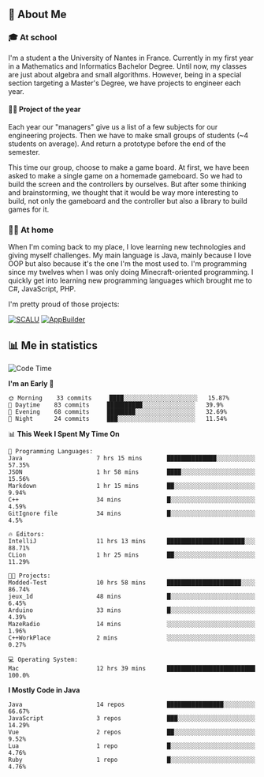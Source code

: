 ## 👀 About Me

### 🎓 At school

I'm a student a the University of Nantes in France. Currently in my first year in a Mathematics and Informatics Bachelor Degree. Until now, my classes are just about algebra and small algorithms. However, being in a special section targeting a Master's Degree, we have projects to engineer each year. 

#### 🔧🔬 Project of the year

Each year our "managers" give us a list of a few subjects for our engineering projects. Then we have to make small groups of students (~4 students on average). And return a prototype before the end of the semester.

This time our group, choose to make a game board. At first, we have been asked to make a single game on a homemade gameboard. So we had to build the screen and the controllers by ourselves. 
But after some thinking and brainstorming, we thought that it would be way more interesting to build, not only the gameboard and the controller but also a library to build games for it.

### 👨‍💻 At home

When I'm coming back to my place, I love learning new technologies and giving myself challenges. My main language is Java, mainly because I love OOP but also because it's the one I'm the most used to. I'm programming since my twelves when I was only doing Minecraft-oriented programming.  I quickly get into learning new programming languages which brought me to C#, JavaScript, PHP. 

I'm pretty proud of those projects:

[![SCALU](https://github-readme-stats.vercel.app/api/pin?username=renardfute&repo=SCALU)](https://github.com/renardfute/scalu)
[![AppBuilder](https://github-readme-stats.vercel.app/api/pin?username=pulsedev2&repo=AppBuilder)](https://github.com/pulsedev2/AppBuilder)

## 📊 Me in statistics
<!--START_SECTION:waka-->
![Code Time](http://img.shields.io/badge/Code%20Time-58%20hrs%2010%20mins-blue)

**I'm an Early 🐤** 

```text
🌞 Morning    33 commits     ████░░░░░░░░░░░░░░░░░░░░░   15.87% 
🌆 Daytime    83 commits     ██████████░░░░░░░░░░░░░░░   39.9% 
🌃 Evening    68 commits     ████████░░░░░░░░░░░░░░░░░   32.69% 
🌙 Night      24 commits     ███░░░░░░░░░░░░░░░░░░░░░░   11.54%

```


📊 **This Week I Spent My Time On** 

```text
💬 Programming Languages: 
Java                     7 hrs 15 mins       ██████████████░░░░░░░░░░░   57.35% 
JSON                     1 hr 58 mins        ████░░░░░░░░░░░░░░░░░░░░░   15.56% 
Markdown                 1 hr 15 mins        ██░░░░░░░░░░░░░░░░░░░░░░░   9.94% 
C++                      34 mins             █░░░░░░░░░░░░░░░░░░░░░░░░   4.59% 
GitIgnore file           34 mins             █░░░░░░░░░░░░░░░░░░░░░░░░   4.5%

🔥 Editors: 
IntelliJ                 11 hrs 13 mins      ██████████████████████░░░   88.71% 
CLion                    1 hr 25 mins        ██░░░░░░░░░░░░░░░░░░░░░░░   11.29%

🐱‍💻 Projects: 
Modded-Test              10 hrs 58 mins      █████████████████████░░░░   86.74% 
jeux_1d                  48 mins             █░░░░░░░░░░░░░░░░░░░░░░░░   6.45% 
Arduino                  33 mins             █░░░░░░░░░░░░░░░░░░░░░░░░   4.39% 
MazeRadio                14 mins             ░░░░░░░░░░░░░░░░░░░░░░░░░   1.96% 
C++WorkPlace             2 mins              ░░░░░░░░░░░░░░░░░░░░░░░░░   0.27%

💻 Operating System: 
Mac                      12 hrs 39 mins      █████████████████████████   100.0%

```

**I Mostly Code in Java** 

```text
Java                     14 repos            ████████████████░░░░░░░░░   66.67% 
JavaScript               3 repos             ███░░░░░░░░░░░░░░░░░░░░░░   14.29% 
Vue                      2 repos             ██░░░░░░░░░░░░░░░░░░░░░░░   9.52% 
Lua                      1 repo              █░░░░░░░░░░░░░░░░░░░░░░░░   4.76% 
Ruby                     1 repo              █░░░░░░░░░░░░░░░░░░░░░░░░   4.76%

```



<!--END_SECTION:waka-->
